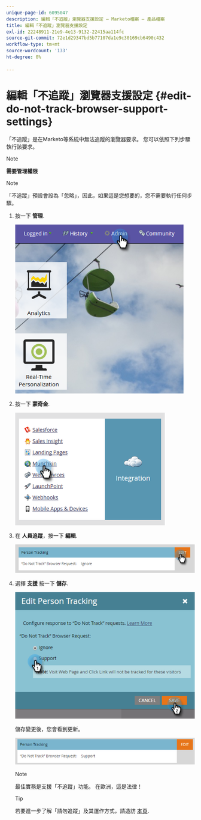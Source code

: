 ```yaml
---
unique-page-id: 6095047
description: 編輯「不追蹤」瀏覽器支援設定 — Marketo檔案 — 產品檔案
title: 編輯「不追蹤」瀏覽器支援設定
exl-id: 22248911-21e9-4e13-9132-22415aa114fc
source-git-commit: 72e1d29347bd5b77107da1e9c30169cb6490c432
workflow-type: tm+mt
source-wordcount: '133'
ht-degree: 0%

---
```


# 編輯「不追蹤」瀏覽器支援設定 {#edit-do-not-track-browser-support-settings}

「不追蹤」是在Marketo等系統中無法追蹤的瀏覽器要求。 您可以依照下列步驟執行該要求。

>[!NOTE]
>
>**需要管理權限**

>[!NOTE]
>
>「不追蹤」預設會設為「忽略」，因此，如果這是您想要的，您不需要執行任何步驟。

1. 按一下 **管理**.

   ![](assets/one.png)

1. 按一下 **蒙奇金**.

   ![](assets/two.png)

1. 在 **人員追蹤**，按一下 **編輯**.

   ![](assets/three-2.png)

1. 選擇 **支援** 按一下 **儲存**.

   ![](assets/four-1.png)

   儲存變更後，您會看到更新。

   ![](assets/five-1.png)

   >[!NOTE]
   >
   >最佳實務是支援「不追蹤」功能。 在歐洲，這是法律！

   >[!TIP]
   >
   >若要進一步了解「請勿追蹤」及其運作方式，請造訪 [本頁](https://en.wikipedia.org/wiki/Do_Not_Track).
